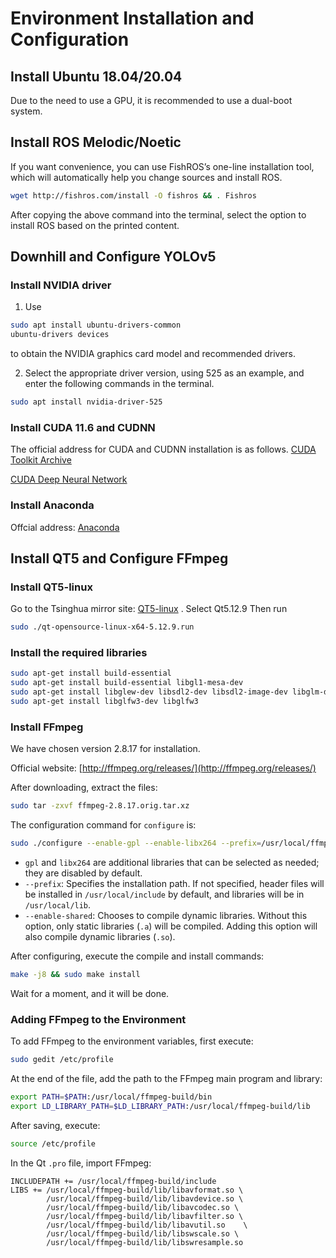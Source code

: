 # Environment Installation and Configuration

## Install Ubuntu 18.04/20.04
Due to the need to use a GPU, it is recommended to use a dual-boot system.



## Install ROS Melodic/Noetic

If you want convenience, you can use FishROS’s one-line installation tool, which will automatically help you change sources and install ROS.
```bash
wget http://fishros.com/install -O fishros && . Fishros
```
After copying the above command into the terminal, select the option to install ROS based on the printed content.



## Downhill and Configure YOLOv5

### Install NVIDIA driver
1. Use
```bash
sudo apt install ubuntu-drivers-common
ubuntu-drivers devices
```
to obtain the NVIDIA graphics card model and recommended drivers.

2. Select the appropriate driver version, using 525 as an example, and enter the following commands in the terminal.
```bash
sudo apt install nvidia-driver-525
```

### Install CUDA 11.6 and CUDNN
The official address for CUDA and CUDNN installation is as follows.
[CUDA Toolkit Archive](https://developer.nvidia.com/cuda-toolkit-archive)

[CUDA Deep Neural Network](https://developer.nvidia.com/cudnn)

### Install Anaconda
Offcial address:
[Anaconda](https://www.anaconda.com/products/distribution#Downloads)



## Install QT5 and Configure FFmpeg

### Install QT5-linux
Go to the Tsinghua mirror site: [QT5-linux](https://mirrors.tuna.tsinghua.edu.cn/qt/archive/qt/) . Select Qt5.12.9
Then run 
```bash
sudo ./qt-opensource-linux-x64-5.12.9.run
```

### Install the required libraries
```bash
sudo apt-get install build-essential
sudo apt-get install build-essential libgl1-mesa-dev
sudo apt-get install libglew-dev libsdl2-dev libsdl2-image-dev libglm-dev libfreetype6-dev
sudo apt-get install libglfw3-dev libglfw3
```

### Install FFmpeg
We have chosen version 2.8.17 for installation.

Official website: [http://ffmpeg.org/releases/](http://ffmpeg.org/releases/)

After downloading, extract the files:
```bash
sudo tar -zxvf ffmpeg-2.8.17.orig.tar.xz
```

The configuration command for `configure` is:
```bash
sudo ./configure --enable-gpl --enable-libx264 --prefix=/usr/local/ffmpeg-build --enable-shared
```

- `gpl` and `libx264` are additional libraries that can be selected as needed; they are disabled by default.
- `--prefix`: Specifies the installation path. If not specified, header files will be installed in `/usr/local/include` by default, and libraries will be in `/usr/local/lib`.
- `--enable-shared`: Chooses to compile dynamic libraries. Without this option, only static libraries (`.a`) will be compiled. Adding this option will also compile dynamic libraries (`.so`).

After configuring, execute the compile and install commands:
```bash
make -j8 && sudo make install
```

Wait for a moment, and it will be done.


### Adding FFmpeg to the Environment

To add FFmpeg to the environment variables, first execute:
```bash
sudo gedit /etc/profile
```

At the end of the file, add the path to the FFmpeg main program and library:
```bash
export PATH=$PATH:/usr/local/ffmpeg-build/bin
export LD_LIBRARY_PATH=$LD_LIBRARY_PATH:/usr/local/ffmpeg-build/lib
```

After saving, execute:
```bash
source /etc/profile
```

In the Qt `.pro` file, import FFmpeg:
```qmake
INCLUDEPATH += /usr/local/ffmpeg-build/include
LIBS += /usr/local/ffmpeg-build/lib/libavformat.so \
        /usr/local/ffmpeg-build/lib/libavdevice.so \
        /usr/local/ffmpeg-build/lib/libavcodec.so \
        /usr/local/ffmpeg-build/lib/libavfilter.so \
        /usr/local/ffmpeg-build/lib/libavutil.so    \
        /usr/local/ffmpeg-build/lib/libswscale.so \
        /usr/local/ffmpeg-build/lib/libswresample.so
```
